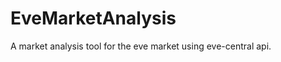 EveMarketAnalysis
=================

A market analysis tool for the eve market using eve-central api.
